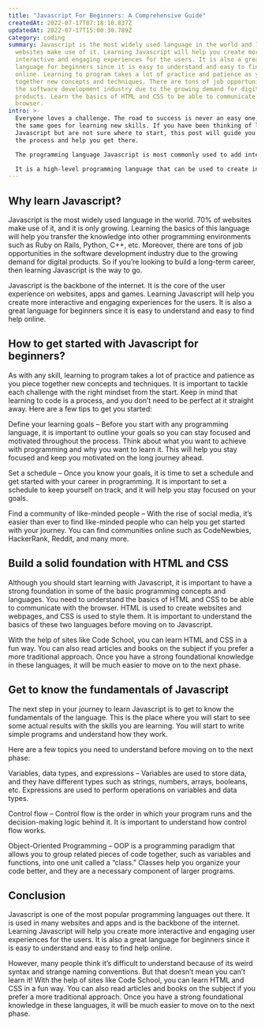 ```yaml
---
title: "Javascript For Beginners: A Comprehensive Guide"
createdAt: 2022-07-17T07:18:10.837Z
updatedAt: 2022-07-17T15:00:30.789Z
category: coding
summary: Javascript is the most widely used language in the world and 70% of
  websites make use of it. Learning Javascript will help you create more
  interactive and engaging experiences for the users. It is also a great
  language for beginners since it is easy to understand and easy to find help
  online. Learning to program takes a lot of practice and patience as you piece
  together new concepts and techniques. There are tons of job opportunities in
  the software development industry due to the growing demand for digital
  products. Learn the basics of HTML and CSS to be able to communicate with the
  browser.
intro: >-
  Everyone loves a challenge. The road to success is never an easy one, and
  the same goes for learning new skills. If you have been thinking of learning
  Javascript but are not sure where to start, this post will guide you through
  the process and help you get there.

  The programming language Javascript is most commonly used to add interactive features and dynamic content to website pages and internet applications. However, many people think it’s difficult to understand because of its weird syntax and strange naming conventions. But that doesn’t mean you can’t learn it!

  It is a high-level programming language that can be used to create interactive websites, video games, computer programs, artificial intelligence systems, and more. It was invented by Netscape in 1995 so that their programmers could document their code better and make their website faster by eliminating the need for browser plugins like ActiveX or Java applets.
---
```


## Why learn Javascript?

Javascript is the most widely used language in the world. 70% of websites make use of it, and it is only growing. Learning the basics of this language will help you transfer the knowledge into other programming environments such as Ruby on Rails, Python, C++, etc. Moreover, there are tons of job opportunities in the software development industry due to the growing demand for digital products. So if you’re looking to build a long-term career, then learning Javascript is the way to go.

Javascript is the backbone of the internet. It is the core of the user experience on websites, apps and games. Learning Javascript will help you create more interactive and engaging experiences for the users. It is also a great language for beginners since it is easy to understand and easy to find help online.

## How to get started with Javascript for beginners?

As with any skill, learning to program takes a lot of practice and patience as you piece together new concepts and techniques. It is important to tackle each challenge with the right mindset from the start. Keep in mind that learning to code is a process, and you don’t need to be perfect at it straight away. Here are a few tips to get you started:

Define your learning goals – Before you start with any programming language, it is important to outline your goals so you can stay focused and motivated throughout the process. Think about what you want to achieve with programming and why you want to learn it. This will help you stay focused and keep you motivated on the long journey ahead.

Set a schedule – Once you know your goals, it is time to set a schedule and get started with your career in programming. It is important to set a schedule to keep yourself on track, and it will help you stay focused on your goals.

Find a community of like-minded people – With the rise of social media, it’s easier than ever to find like-minded people who can help you get started with your journey. You can find communities online such as CodeNewbies, HackerRank, Reddit, and many more.

## Build a solid foundation with HTML and CSS

Although you should start learning with Javascript, it is important to have a strong foundation in some of the basic programming concepts and languages. You need to understand the basics of HTML and CSS to be able to communicate with the browser. HTML is used to create websites and webpages, and CSS is used to style them. It is important to understand the basics of these two languages before moving on to Javascript.

With the help of sites like Code School, you can learn HTML and CSS in a fun way. You can also read articles and books on the subject if you prefer a more traditional approach. Once you have a strong foundational knowledge in these languages, it will be much easier to move on to the next phase.

## Get to know the fundamentals of Javascript

The next step in your journey to learn Javascript is to get to know the fundamentals of the language. This is the place where you will start to see some actual results with the skills you are learning. You will start to write simple programs and understand how they work.

Here are a few topics you need to understand before moving on to the next phase:

Variables, data types, and expressions – Variables are used to store data, and they have different types such as strings, numbers, arrays, booleans, etc. Expressions are used to perform operations on variables and data types.

Control flow – Control flow is the order in which your program runs and the decision-making logic behind it. It is important to understand how control flow works.

Object-Oriented Programming – OOP is a programming paradigm that allows you to group related pieces of code together, such as variables and functions, into one unit called a “class.” Classes help you organize your code better, and they are a necessary component of larger programs.

## Conclusion

Javascript is one of the most popular programming languages out there. It is used in many websites and apps and is the backbone of the internet. Learning Javascript will help you create more interactive and engaging user experiences for the users. It is also a great language for beginners since it is easy to understand and easy to find help online.

However, many people think it’s difficult to understand because of its weird syntax and strange naming conventions. But that doesn’t mean you can’t learn it! With the help of sites like Code School, you can learn HTML and CSS in a fun way. You can also read articles and books on the subject if you prefer a more traditional approach. Once you have a strong foundational knowledge in these languages, it will be much easier to move on to the next phase.
